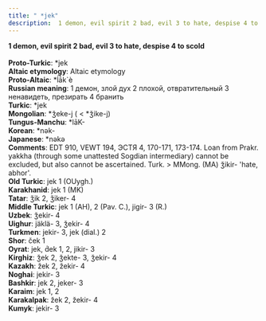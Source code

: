 ```yaml
---
title: " *jek"
description:  1 demon, evil spirit 2 bad, evil 3 to hate, despise 4 to scold
---
```

<p data-pagefind-weight="0.5">
<strong> 1 demon, evil spirit 2 bad, evil 3 to hate, despise 4 to scold</strong><br><br>
<strong>Proto-Turkic</strong>:  *jek<br>
<strong>Altaic etymology</strong>:  Altaic etymology<br>
<strong> Proto-Altaic</strong>:  *ĺā̀k`è<br>
<strong>Russian meaning</strong>:  1 демон, злой дух 2 плохой, отвратительный 3 ненавидеть, презирать 4 бранить<br>
<strong>Turkic</strong>:  *jek<br>
<strong>Mongolian</strong>:  *ǯeke-j ( < *ǯike-j)<br>
<strong>Tungus-Manchu</strong>:  *lāK-<br>
<strong>Korean</strong>:  *nǝk-<br>
<strong>Japanese</strong>:  *nǝkǝ<br>
<strong>Comments</strong>:  EDT 910, VEWT 194, ЭСТЯ 4, 170-171, 173-174. Loan from Prakr. yakkha (through some unattested Sogdian intermediary) cannot be excluded, but also cannot be ascertained. Turk. > MMong. (MA) ǯikir- 'hate, abhor'.<br>
<strong>Old Turkic</strong>:  jek 1 (OUygh.)<br>
<strong>Karakhanid</strong>:  jek 1 (MK)<br>
<strong>Tatar</strong>:  ǯik 2, ǯiker- 4<br>
<strong>Middle Turkic</strong>:  jek 1 (AH), 2 (Pav. C.), jigir- 3 (R.)<br>
<strong>Uzbek</strong>:  ǯekir- 4<br>
<strong>Uighur</strong>:  jäklä- 3, ǯekir- 4<br>
<strong>Turkmen</strong>:  jekir- 3, jek (dial.) 2<br>
<strong>Shor</strong>:  ček 1<br>
<strong>Oyrat</strong>:  jek, d́ek 1, 2, jikir- 3<br>
<strong>Kirghiz</strong>:  ǯek 2, ǯekte- 3, ǯekir- 4<br>
<strong>Kazakh</strong>:  žek 2, žekir- 4<br>
<strong>Noghai</strong>:  jekir- 3<br>
<strong>Bashkir</strong>:  jek 2, jeker- 3<br>
<strong>Karaim</strong>:  jek 1, 2<br>
<strong>Karakalpak</strong>:  žek 2, žekir- 4<br>
<strong>Kumyk</strong>:  jekir- 3<br>

</p>
